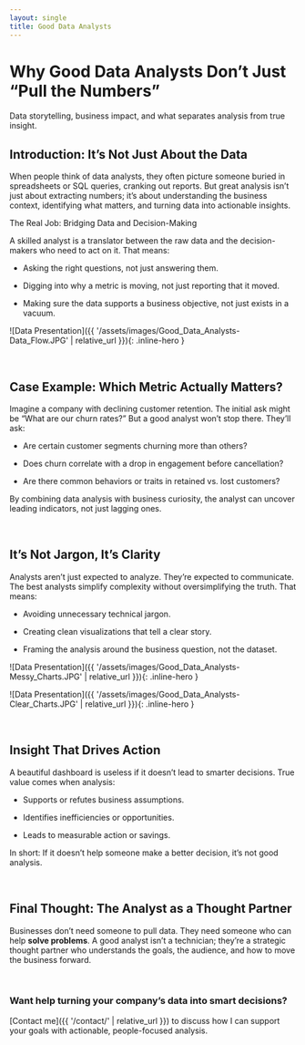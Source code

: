 ```yaml
---
layout: single
title: Good Data Analysts
---
```


# Why Good Data Analysts Don’t Just “Pull the Numbers”

Data storytelling, business impact, and what separates analysis from true insight.

## Introduction: It’s Not Just About the Data

When people think of data analysts, they often picture someone buried in spreadsheets or SQL queries, cranking out reports. But great analysis isn’t just about extracting numbers; it’s about understanding the business context, identifying what matters, and turning data into actionable insights.

The Real Job: Bridging Data and Decision-Making

A skilled analyst is a translator between the raw data and the decision-makers who need to act on it. That means:

* Asking the right questions, not just answering them.

* Digging into why a metric is moving, not just reporting that it moved.

* Making sure the data supports a business objective, not just exists in a vacuum.

![Data Presentation]({{ '/assets/images/Good_Data_Analysts-Data_Flow.JPG' | relative_url }}){: .inline-hero }

<br>

## Case Example: Which Metric Actually Matters?

Imagine a company with declining customer retention. The initial ask might be “What are our churn rates?” But a good analyst won’t stop there. They’ll ask:

* Are certain customer segments churning more than others?

* Does churn correlate with a drop in engagement before cancellation?

* Are there common behaviors or traits in retained vs. lost customers?

By combining data analysis with business curiosity, the analyst can uncover leading indicators, not just lagging ones.

<br>

## It’s Not Jargon, It’s Clarity
Analysts aren’t just expected to analyze. They’re expected to communicate. The best analysts simplify complexity without oversimplifying the truth. That means:

* Avoiding unnecessary technical jargon.

* Creating clean visualizations that tell a clear story.

* Framing the analysis around the business question, not the dataset.

![Data Presentation]({{ '/assets/images/Good_Data_Analysts-Messy_Charts.JPG' | relative_url }}){: .inline-hero }

![Data Presentation]({{ '/assets/images/Good_Data_Analysts-Clear_Charts.JPG' | relative_url }}){: .inline-hero }

<br>

## Insight That Drives Action

A beautiful dashboard is useless if it doesn’t lead to smarter decisions. True value comes when analysis:

* Supports or refutes business assumptions.

* Identifies inefficiencies or opportunities.

* Leads to measurable action or savings.

In short: If it doesn’t help someone make a better decision, it’s not good analysis.

<br>

## Final Thought: The Analyst as a Thought Partner

Businesses don’t need someone to pull data. They need someone who can help **solve problems**. A good analyst isn’t a technician; they’re a strategic thought partner who understands the goals, the audience, and how to move the business forward.

<br>

### Want help turning your company’s data into smart decisions?
[Contact me]({{ '/contact/' | relative_url }}) to discuss how I can support your goals with actionable, people-focused analysis.
